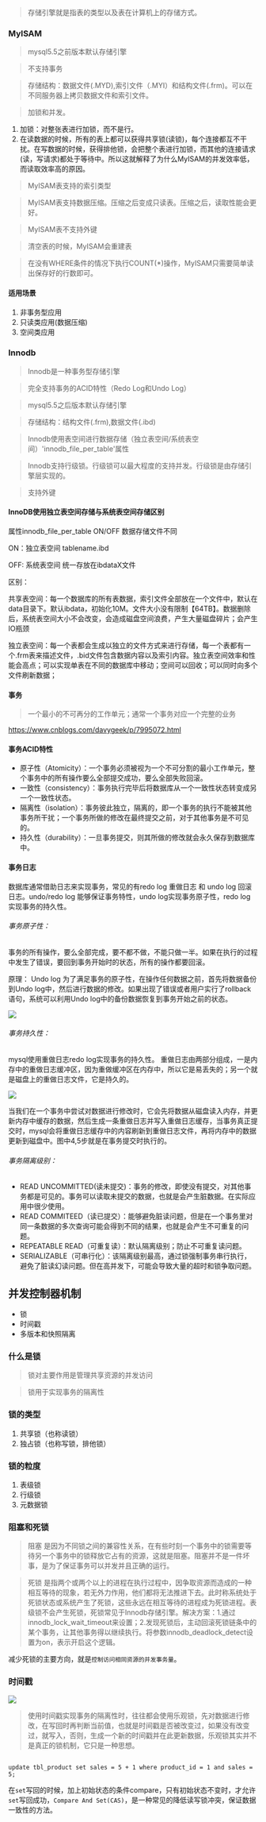 > 存储引擎就是指表的类型以及表在计算机上的存储方式。

### MyISAM
> mysql5.5之前版本默认存储引擎

> 不支持事务

> 存储结构：数据文件(.MYD),索引文件（.MYI）和结构文件(.frm)。可以在不同服务器上拷贝数据文件和索引文件。

> 加锁和并发。

1. 加锁：对整张表进行加锁，而不是行。
2. 在读数据的时候，所有的表上都可以获得共享锁(读锁)，每个连接都互不干扰。在写数据的时候，获得排他锁，会把整个表进行加锁，而其他的连接请求(读，写请求)都处于等待中。所以这就解释了为什么MyISAM的并发效率低，而读取效率高的原因。

> MyISAM表支持的索引类型

> MyISAM表支持数据压缩。压缩之后变成只读表。压缩之后，读取性能会更好。

> MyISAM表不支持外键

> 清空表的时候，MyISAM会重建表

> 在没有WHERE条件的情况下执行COUNT(*)操作，MyISAM只需要简单读出保存好的行数即可。


#### 适用场景
1. 非事务型应用
2. 只读类应用(数据压缩)
3. 空间类应用

### Innodb

> Innodb是一种事务型存储引擎

> 完全支持事务的ACID特性（Redo Log和Undo Log）

> mysql5.5之后版本默认存储引擎

> 存储结构：结构文件(.frm),数据文件(.ibd)

> Innodb使用表空间进行数据存储（独立表空间/系统表空间）'innodb_file_per_table'属性

> Innodb支持行级锁。行级锁可以最大程度的支持并发。行级锁是由存储引擎层实现的。

> 支持外键




#### InnoDB使用独立表空间存储与系统表空间存储区别
属性innodb_file_per_table  ON/OFF     数据存储文件不同

ON：独立表空间  tablename.ibd

OFF: 系统表空间  统一存放在ibdataX文件

区别：

  共享表空间：每一个数据库的所有表数据，索引文件全部放在一个文件中，默认在data目录下。默认ibdata，初始化10M。文件大小没有限制【64TB】。数据删除后，系统表空间大小不会改变，会造成磁盘空间浪费，产生大量磁盘碎片；会产生IO瓶颈

  独立表空间：每一个表都会生成以独立的文件方式来进行存储，每一个表都有一个.frm表来描述文件，.bid文件包含数据内容以及索引内容。独立表空间效率和性能会高点；可以实现单表在不同的数据库中移动；空间可以回收；可以同时向多个文件刷新数据；

#### 事务

> 一个最小的不可再分的工作单元；通常一个事务对应一个完整的业务

https://www.cnblogs.com/davygeek/p/7995072.html

#### 事务ACID特性

- 原子性（Atomicity）：一个事务必须被视为一个不可分割的最小工作单元，整个事务中的所有操作要么全部提交成功，要么全部失败回滚。
- 一致性（consistency）：事务执行完毕后将数据库从一个一致性状态转变成另一个一致性状态。
- 隔离性（isolation）：事务彼此独立，隔离的，即一个事务的执行不能被其他事务所干扰；一个事务所做的修改在最终提交之前，对于其他事务是不可见的。
- 持久性（durability）：一旦事务提交，则其所做的修改就会永久保存到数据库中。

#### 事务日志

数据库通常借助日志来实现事务，常见的有redo log 重做日志 和 undo log 回滚日志。undo/redo log 能够保证事务特性，undo log实现事务原子性，redo log 实现事务的持久性。

###### 事务原子性：
事务的所有操作，要么全部完成，要不都不做，不能只做一半。如果在执行的过程中发生了错误，要回到事务开始时的状态，所有的操作都要回滚。

原理：
  Undo log 为了满足事务的原子性，在操作任何数据之前，首先将数据备份到Undo log中，然后进行数据的修改。如果出现了错误或者用户实行了rollback语句，系统可以利用Undo log中的备份数据恢复到事务开始之前的状态。

![](assets/markdown-img-paste-20190906093302165.png)

###### 事务持久性：

mysql使用重做日志redo log实现事务的持久性。
重做日志由两部分组成，一是内存中的重做日志缓冲区，因为重做缓冲区在内存中，所以它是易丢失的；另一个就是磁盘上的重做日志文件，它是持久的。

![](assets/markdown-img-paste-20190906101111968.png)

当我们在一个事务中尝试对数据进行修改时，它会先将数据从磁盘读入内存，并更新内存中缓存的数据，然后生成一条重做日志并写入重做日志缓存，当事务真正提交时，mysql会将重做日志缓存中的内容刷新到重做日志文件，再将内存中的数据更新到磁盘中。图中4,5步就是在事务提交时执行的。


###### 事务隔离级别：
- READ UNCOMMITTED(读未提交)：事务的修改，即使没有提交，对其他事务都是可见的。事务可以读取未提交的数据，也就是会产生脏数据。在实际应用中很少使用。
- READ COMMITEED（读已提交）：能够避免脏读问题，但是在一个事务里对同一条数据的多次查询可能会得到不同的结果，也就是会产生不可重复的问题。
- REPEATABLE READ（可重复读）：默认隔离级别；防止不可重复读问题。
- SERIALIZABLE（可串行化）：该隔离级别最高，通过锁强制事务串行执行，避免了脏读幻读问题。但在高并发下，可能会导致大量的超时和锁争取问题。


## 并发控制器机制

- 锁
- 时间戳
- 多版本和快照隔离

### 什么是锁

> 锁对主要作用是管理共享资源的并发访问

> 锁用于实现事务的隔离性

### 锁的类型

1. 共享锁（也称读锁）
2. 独占锁（也称写锁，排他锁）

### 锁的粒度

1. 表级锁
2. 行级锁
3. 元数据锁

### 阻塞和死锁

> 阻塞 是因为不同锁之间的兼容性关系，在有些时刻一个事务中的锁需要等待另一个事务中的锁释放它占有的资源，这就是阻塞。阻塞并不是一件坏事，是为了保证事务可以并发并且正确的运行。

> 死锁 是指两个或两个以上的进程在执行过程中，因争取资源而造成的一种相互等待的现象，若无外力作用，他们都将无法推进下去。此时称系统处于死锁状态或系统产生了死锁，这些永远在相互等待的进程成为死锁进程。表级锁不会产生死锁，死锁常见于Innodb存储引擎。解决方案：1.通过innodb_lock_wait_timeout来设置；2.发现死锁后，主动回滚死锁链条中的某个事务，让其他事务得以继续执行。将参数innodb_deadlock_detect设置为on，表示开启这个逻辑。

减少死锁的主要方向，就是`控制访问相同资源的并发事务量`。


### 时间戳

![](assets/markdown-img-paste-20190906104037607.png)

> 使用时间戳实现事务的隔离性时，往往都会使用乐观锁，先对数据进行修改，在写回时再判断当前值，也就是时间戳是否被改变过，如果没有改变过，就写入，否则，生成一个新的时间戳并在此更新数据，乐观锁其实并不是真正的锁机制，它只是一种思想。

```mysql

update tbl_product set sales = 5 + 1 where product_id = 1 and sales = 5;

```

在`set`写回的时候，加上初始状态的条件compare，只有初始状态不变时，才允许`set`写回成功，`Compare And Set(CAS)`，是一种常见的降低读写锁冲突，保证数据一致性的方法。
